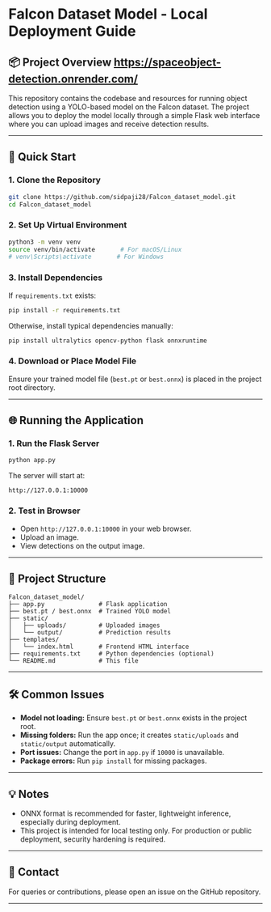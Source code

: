 # Falcon Dataset Model - Local Deployment Guide

## 📦 Project Overview https://spaceobject-detection.onrender.com/

This repository contains the codebase and resources for running object detection using a YOLO-based model on the Falcon dataset. The project allows you to deploy the model locally through a simple Flask web interface where you can upload images and receive detection results.

---

## 🚀 Quick Start

### 1. Clone the Repository

```bash
git clone https://github.com/sidpaji28/Falcon_dataset_model.git
cd Falcon_dataset_model
```

### 2. Set Up Virtual Environment

```bash
python3 -m venv venv
source venv/bin/activate       # For macOS/Linux
# venv\Scripts\activate       # For Windows
```

### 3. Install Dependencies

If `requirements.txt` exists:

```bash
pip install -r requirements.txt
```

Otherwise, install typical dependencies manually:

```bash
pip install ultralytics opencv-python flask onnxruntime
```

### 4. Download or Place Model File

Ensure your trained model file (`best.pt` or `best.onnx`) is placed in the project root directory.

---

## 🌐 Running the Application

### 1. Run the Flask Server

```bash
python app.py
```

The server will start at:

```
http://127.0.0.1:10000
```

### 2. Test in Browser

* Open `http://127.0.0.1:10000` in your web browser.
* Upload an image.
* View detections on the output image.

---

## 📂 Project Structure

```
Falcon_dataset_model/
├── app.py               # Flask application
├── best.pt / best.onnx  # Trained YOLO model
├── static/
│   ├── uploads/         # Uploaded images
│   └── output/          # Prediction results
├── templates/
│   └── index.html       # Frontend HTML interface
├── requirements.txt     # Python dependencies (optional)
└── README.md            # This file
```

---

## 🛠️ Common Issues

* **Model not loading:** Ensure `best.pt` or `best.onnx` exists in the project root.
* **Missing folders:** Run the app once; it creates `static/uploads` and `static/output` automatically.
* **Port issues:** Change the port in `app.py` if `10000` is unavailable.
* **Package errors:** Run `pip install` for missing packages.

---

## 💡 Notes

* ONNX format is recommended for faster, lightweight inference, especially during deployment.
* This project is intended for local testing only. For production or public deployment, security hardening is required.

---

## 📧 Contact

For queries or contributions, please open an issue on the GitHub repository.

---
